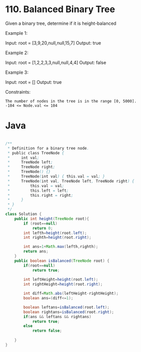 # 110. Balanced Binary Tree


Given a binary tree, determine if it is
height-balanced

 
Example 1:

Input: root = [3,9,20,null,null,15,7]
Output: true

Example 2:

Input: root = [1,2,2,3,3,null,null,4,4]
Output: false

Example 3:

Input: root = []
Output: true

 

Constraints:

    The number of nodes in the tree is in the range [0, 5000].
    -104 <= Node.val <= 104

# Java
```java

/**
 * Definition for a binary tree node.
 * public class TreeNode {
 *     int val;
 *     TreeNode left;
 *     TreeNode right;
 *     TreeNode() {}
 *     TreeNode(int val) { this.val = val; }
 *     TreeNode(int val, TreeNode left, TreeNode right) {
 *         this.val = val;
 *         this.left = left;
 *         this.right = right;
 *     }
 * }
 */
class Solution {
    public int height(TreeNode root){
        if (root==null)
            return 0;
        int lefth=height(root.left);
        int righth=height(root.right);

        int ans=1+Math.max(lefth,righth);
        return ans;
    }
    public boolean isBalanced(TreeNode root) {
        if(root==null)
            return true;
        
        int leftHeight=height(root.left);
        int rightHeight=height(root.right);

        int diff=Math.abs(leftHeight-rightHeight);
        boolean ans=(diff<=1);

        boolean leftans=isBalanced(root.left);
        boolean rightans=isBalanced(root.right);
        if(ans && leftans && rightans)
            return true;
        else
            return false;
        
    }
}

```
